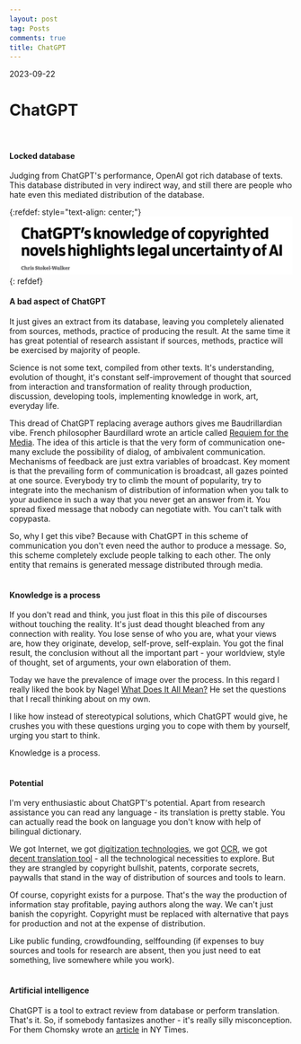 ```yaml
---
layout: post
tag: Posts
comments: true
title: ChatGPT
---
```


2023-09-22

# ChatGPT
<br>

#### Locked database

Judging from ChatGPT's performance, OpenAI got rich database of texts. This database distributed in very indirect way, and still there are people who hate even this mediated distribution of the database.

{:refdef: style="text-align: center;"}
[![ChatGPT](/images/chatgpt.png)](https://magzdb.org/num/4293724)
{: refdef}
<br>

#### A bad aspect of ChatGPT

It just gives an extract from its database, leaving you completely alienated from sources, methods, practice of producing the result. At the same time it has great potential of research assistant if sources, methods, practice will be exercised by majority of people.

Science is not some text, compiled from other texts. It's understanding, evolution of thought, it's constant self-improvement of thought that sourced from interaction and transformation of reality through production, discussion, developing tools, implementing knowledge in work, art, everyday life.

This dread of ChatGPT replacing average authors gives me Baudrillardian vibe. French philosopher Baurdillard wrote an article called [Requiem for the Media](https://disk.yandex.ru/i/FuDeFoGEZX3jWQ). The idea of this article is that the very form of communication one-many exclude the possibility of dialog, of ambivalent communication. Mechanisms of feedback are just extra variables of broadcast. Key moment is that the prevailing form of communication is broadcast, all gazes pointed at one source. Everybody try to climb the mount of popularity, try to integrate into the mechanism of distribution of information when you talk to your audience in such a way that you never get an answer from it. You spread fixed message that nobody can negotiate with. You can't talk with copypasta.

So, why I get this vibe? Because with ChatGPT in this scheme of communication you don't even need the author to produce a message. So, this scheme completely exclude people talking to each other. The only entity that remains is generated message distributed through media.
<br><br>

#### Knowledge is a process

If you don't read and think, you just float in this this pile of discourses without touching the reality. It's just dead thought bleached from any connection with reality. You lose sense of who you are, what your views are, how they originate, develop, self-prove, self-explain. You got the final result, the conclusion without all the important part - your worldview, style of thought, set of arguments, your own elaboration of them.

Today we have the prevalence of image over the process. In this regard I really liked the book by Nagel [What Does It All Mean?](http://library.lol/main/83B828F7D834D32535A1222762C4F01C) He set the questions that I recall thinking about on my own.

I like how instead of stereotypical solutions, which ChatGPT would give, he crushes you with these questions urging you to cope with them by yourself, urging you start to think.

Knowledge is a process.
<br><br>

#### Potential

I'm very enthusiastic about ChatGPT's potential. Apart from research assistance you can read any language - its translation is pretty stable. You can actually read the book on language you don't know with help of bilingual dictionary.

We got Internet, we got [digitization technologies](/en/book-digitization), we got [OCR](/en/ocr), we got [decent translation tool](/en/chatgpt) - all the technological necessities to explore. But they are strangled by copyright bullshit, patents, corporate secrets, paywalls that stand in the way of distribution of sources and tools to learn.

Of course, copyright exists for a purpose. That's the way the production of information stay profitable, paying authors along the way. We can't just banish the copyright. Copyright must be replaced with alternative that pays for production and not at the expense of distribution.

Like public funding, crowdfounding, selffounding (if expenses to buy sources and tools for research are absent, then you just need to eat something, live somewhere while you work).
<br><br>

#### Artificial intelligence

ChatGPT is a tool to extract review from database or perform translation. That's it. So, if somebody fantasizes another - it's really silly misconception. For them Chomsky wrote an [article](https://www.nytimes.com/2023/03/08/opinion/noam-chomsky-chatgpt-ai.html) in NY Times.